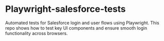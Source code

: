# Playwright-salesforce-tests
Automated tests for Salesforce login and user flows using Playwright. This repo shows how to test key UI components and ensure smooth login functionality across browsers.
